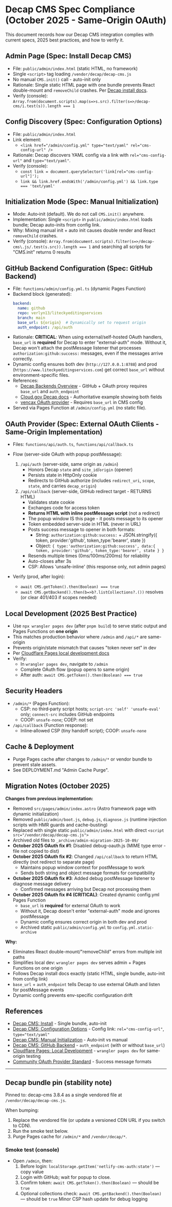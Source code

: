 # Decap CMS Spec Compliance (October 2025 - Same-Origin OAuth)

This document records how our Decap CMS integration complies with current specs, 2025 best practices, and how to verify it.

## Admin Page (Spec: Install Decap CMS)

- File: `public/admin/index.html` (static HTML, no framework)
- Single `<script>` tag loading `/vendor/decap/decap-cms.js`
- No manual `CMS.init()` call - auto-init only
- Rationale: Single static HTML page with one bundle prevents React double-mount and `removeChild` crashes. Per [Decap install docs](https://decapcms.org/docs/install-decap-cms/).
- Verify (console): `Array.from(document.scripts).map(s=>s.src).filter(s=>/decap-cms/i.test(s)).length === 1`

## Config Discovery (Spec: Configuration Options)

- File: `public/admin/index.html`
- Link element:
  - `<link href="/admin/config.yml" type="text/yaml" rel="cms-config-url" />`
- Rationale: Decap discovers YAML config via a link with `rel="cms-config-url"` and `type="text/yaml"`.
- Verify (console):
  - `const link = document.querySelector('link[rel="cms-config-url"]');`
  - `link && link.href.endsWith('/admin/config.yml') && link.type === 'text/yaml'`

## Initialization Mode (Spec: Manual Initialization)

- Mode: Auto‑init (default). We do not call `CMS.init()` anywhere.
- Implementation: Single `<script>` in `public/admin/index.html` loads bundle; Decap auto-inits from config link.
- Why: Mixing manual init + auto init causes double render and React `removeChild` crashes.
- Verify (console): `Array.from(document.scripts).filter(s=>/decap-cms\.js/.test(s.src)).length === 1` and searching all scripts for "CMS.init" returns 0 results

## GitHub Backend Configuration (Spec: GitHub Backend)

- File: `functions/admin/config.yml.ts` (dynamic Pages Function)
- Backend block (generated):
  ```yml
  backend:
    name: github
    repo: verlyn13/liteckyeditingservices
    branch: main
    base_url: ${origin}  # Dynamically set to request origin
    auth_endpoint: /api/auth
  ```
- Rationale: **CRITICAL**: When using external/self-hosted OAuth handlers, `base_url` is **required** for Decap to enter "external-auth" mode. Without it, Decap won't attach the postMessage listener that processes `authorization:github:success:` messages, even if the messages arrive correctly.
- Dynamic config ensures both dev (`http://127.0.0.1:8788`) and prod (`https://www.liteckyeditingservices.com`) get correct `base_url` without environment-specific files.
- References:
  - [Decap Backends Overview](https://decapcms.org/docs/backends-overview/) - GitHub + OAuth proxy requires `base_url` and `auth_endpoint`
  - [Cloud.gov Decap docs](https://docs.cloud.gov/pages/using-pages/getting-started-with-netlify-cms/) - Authoritative example showing both fields
  - [vencax OAuth provider](https://github.com/vencax/netlify-cms-github-oauth-provider) - Requires `base_url` in CMS config
- Served via Pages Function at `/admin/config.yml` (no static file).

## OAuth Provider (Spec: External OAuth Clients - Same-Origin Implementation)

- Files: `functions/api/auth.ts`, `functions/api/callback.ts`
- Flow (server-side OAuth with popup postMessage):
  1) `/api/auth` (server-side, same origin as `/admin`)
     - Honors Decap `state` and `site_id`/`origin` (opener)
     - Persists state in HttpOnly cookie
     - Redirects to GitHub authorize (includes `redirect_uri`, `scope`, `state`, and carries `decap_origin`)
  2) `/api/callback` (server-side, GitHub redirect target - RETURNS HTML)
     - Validates state cookie
     - Exchanges code for access token
     - **Returns HTML with inline postMessage script** (not a redirect)
     - The popup window IS this page - it posts message to its opener
     - Token embedded server-side in HTML (never in URL)
     - Posts success message to opener in both formats:
       - String: `authorization:github:success:` + JSON.stringify({ token, provider:'github', token_type:'bearer', state })
       - Object: `{ type:'authorization:github:success', data:{ token, provider:'github', token_type:'bearer', state } }`
     - Resends multiple times (0ms/100ms/200ms) for reliability
     - Auto-closes after 3s
     - CSP: Allows 'unsafe-inline' (this response only, not admin pages)

- Verify (prod, after login):
  - `await CMS.getToken().then(Boolean) === true`
  - `await CMS.getBackend().then(b=>b?.listCollections?.())` resolves (or clear 401/403 if scopes needed)

## Local Development (2025 Best Practice)

- Use `npx wrangler pages dev` (after `pnpm build`) to serve static output and Pages Functions on **one origin**
- This matches production behavior where `/admin` and `/api/*` are same-origin
- Prevents origin/state mismatch that causes "token never set" in dev
- Per [Cloudflare Pages local development docs](https://developers.cloudflare.com/pages/functions/local-development/)
- Verify:
  - In `wrangler pages dev`, navigate to `/admin`
  - Complete OAuth flow (popup opens to same origin)
  - After auth: `await CMS.getToken().then(Boolean) === true`

## Security Headers

- `/admin/*` (Pages Function):
  - CSP: no third‑party script hosts; `script-src 'self' 'unsafe-eval'` only; `connect-src` includes GitHub endpoints
  - COOP: `unsafe-none`; COEP: not set
- `/api/callback` (Function response):
  - Inline‑allowed CSP (tiny handoff script); COOP: `unsafe-none`

## Cache & Deployment

- Purge Pages cache after changes to `/admin/*` or vendor bundle to prevent stale assets.
- See DEPLOYMENT.md "Admin Cache Purge".

## Migration Notes (October 2025)

**Changes from previous implementation:**
- Removed `src/pages/admin/index.astro` (Astro framework page with dynamic initialization)
- Removed `public/admin/boot.js`, `debug.js`, `diagnose.js` (runtime injection scripts with HMR guards and cache-busting)
- Replaced with single static `public/admin/index.html` with direct `<script src="/vendor/decap/decap-cms.js">`
- Archived old files to `_archive/admin-migration-2025-10-09/`
- **October 2025 OAuth fix #1**: Disabled debug-oauth.js (MIME type error - file not copied to dist)
- **October 2025 OAuth fix #2**: Changed `/api/callback` to return HTML directly (not redirect to separate page)
  - Maintains popup window context for postMessage to work
  - Sends both string and object message formats for compatibility
- **October 2025 OAuth fix #3**: Added debug postMessage listener to diagnose message delivery
  - Confirmed messages arriving but Decap not processing them
- **October 2025 OAuth fix #4 (CRITICAL)**: Created dynamic config.yml Pages Function
  - `base_url` is **required** for external OAuth to work
  - Without it, Decap doesn't enter "external-auth" mode and ignores postMessage
  - Dynamic config ensures correct origin in both dev and prod
  - Archived static `public/admin/config.yml` to `config.yml.static-archive`

**Why:**
- Eliminates React double-mount/"removeChild" errors from multiple init paths
- Simplifies local dev: `wrangler pages dev` serves admin + Pages Functions on one origin
- Follows Decap install docs exactly (static HTML, single bundle, auto-init from config link)
- `base_url` + `auth_endpoint` tells Decap to use external OAuth and listen for postMessage events
- Dynamic config prevents env-specific configuration drift

## References
- [Decap CMS: Install](https://decapcms.org/docs/install-decap-cms/) - Single bundle, auto-init
- [Decap CMS: Configuration Options](https://decapcms.org/docs/configuration-options/) - Config link: `rel="cms-config-url"`, `type="text/yaml"`
- [Decap CMS: Manual Initialization](https://decapcms.org/docs/manual-initialization/) - Auto‑init vs manual
- [Decap CMS: GitHub Backend](https://decapcms.org/docs/github-backend/) - `auth_endpoint` (with or without `base_url`)
- [Cloudflare Pages: Local Development](https://developers.cloudflare.com/pages/functions/local-development/) - `wrangler pages dev` for same-origin testing
- [Community OAuth Provider Standard](https://github.com/vencax/netlify-cms-github-oauth-provider) - Success message formats

---

## Decap bundle pin (stability note)

Pinned to: decap-cms 3.8.4 as a single vendored file at `/vendor/decap/decap-cms.js`.

When bumping:
1) Replace the vendored file (or update a versioned CDN URL if you switch to CDN).
2) Run the smoke test below.
3) Purge Pages cache for `/admin/*` and `/vendor/decap/*`.

### Smoke test (console)
- Open `/admin`, then:
  1) Before login: `localStorage.getItem('netlify-cms-auth:state')` — copy value
  2) Login with GitHub; wait for popup to close.
  3) Confirm token: `await CMS.getToken().then(Boolean)` — should be `true`
  4) Optional collections check: `await CMS.getBackend().then(Boolean)` — should be `true`
Minor CSP hash update for debug logging
